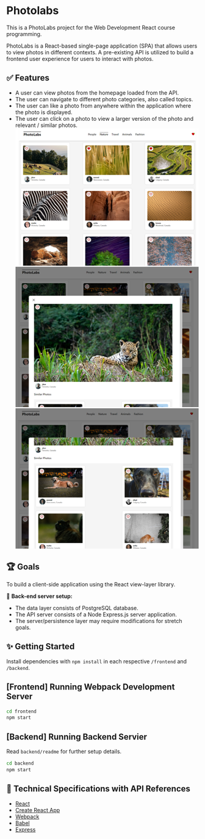 # Photolabs
This is a PhotoLabs project for the Web Development React course programming.

PhotoLabs is a React-based single-page application (SPA) that allows users to view photos in different contexts. A pre-existing API is utilized to build a frontend user experience for users to interact with photos.

## ✅ Features
- A user can view photos from the homepage loaded from the API.
- The user can navigate to different photo categories, also called topics.
- The user can like a photo from anywhere within the application where the photo is displayed.
- The user can click on a photo to view a larger version of the photo and relevant / similar photos.
![Photolabs home page](docs/PhotoLabs.png)
![Photolabs Modal](docs/open-modal-1.png)
![Photolabs home page](docs/open-modal-2.png)

## 🏆 Goals
To build a client-side application using the React view-layer library.

📌 <b>Back-end server setup:</b> 
- The data layer consists of PostgreSQL database.
- The API server consists of a Node Express.js server application.
- The server/persistence layer may require modifications for stretch goals.
## ✨ Getting Started

Install dependencies with `npm install` in each respective `/frontend` and `/backend`.

## [Frontend] Running Webpack Development Server

```sh
cd frontend
npm start
```

## [Backend] Running Backend Servier

Read `backend/readme` for further setup details.

```sh
cd backend
npm start
```

## 🔧 Technical Specifications with API References
- <a href="https://reactjs.org/"> React</a>
- <a href="https://reactjs.org/docs/create-a-new-react-app.html#gatsby-focus-wrapper"> Create React App</a>
- <a href="https://webpack.js.org/"> Webpack</a>
- <a href="https://babeljs.io/"> Babel</a>
- <a href="https://expressjs.com/"> Express</a>
